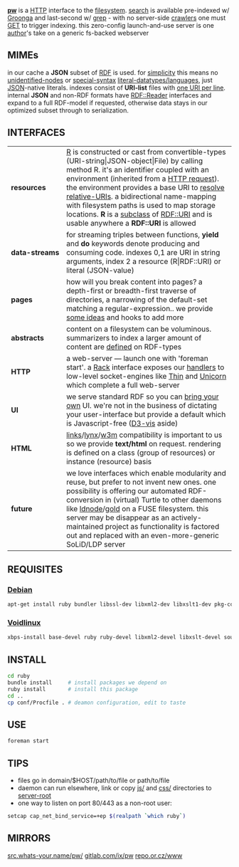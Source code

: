**[pw](http://src.whats-your.name/pw/)** is a [HTTP](https://www.mnot.net/blog/2014/06/07/rfc2616_is_dead) interface to the [filesystem](http://www.multicians.org/fjcc4.html). [search](https://en.wikipedia.org/wiki/Online_search) is available pre-indexed w/ [Groonga](http://groonga.org/) and last-second w/ [grep](http://www.gnu.org/software/grep/manual/grep.html) - with no server-side [crawlers](https://en.wikipedia.org/wiki/Web_crawler) one must [GET](ruby/read.rb.html) to trigger indexing. this zero-config launch-and-use server is one [author](http://mw.logbook.am/carmen/)'s take on a generic fs-backed webserver

## MIMEs

in our cache a **JSON** subset of [RDF](https://ruby-rdf.github.io/) is used. for [simplicity](http://www.w3.org/TR/json-ld-api/#context-processing-algorithms) this means no [unidentified-nodes](http://milicicvuk.com/blog/2011/07/14/problems-of-the-rdf-model-blank-nodes/) or [special-syntax](http://www.w3.org/TR/turtle/#turtle-literals) [literal-datatypes/languages](http://www.w3.org/TR/rdf11-concepts/#section-Datatypes), just [JSON](http://www.json.org/)-native literals. indexes consist of **URI-list** files with [one URI per line](http://amundsen.com/hypermedia/urilist/). internal **JSON** and non-RDF formats have [RDF::Reader](http://www.rubydoc.info/github/ruby-rdf/rdf/RDF/Reader) interfaces and expand to a full RDF-model if requested, otherwise data stays in our optimized subset through to serialization.

## INTERFACES

<table>

<tr><td><b>resources</b></td><td>
<a href="ruby/names.rb.html">R</a> is constructed or cast from convertible-types (URI-string|JSON-object|File) by calling method R. it's an identifier coupled with an environment (inherited from a <a href="http://tools.ietf.org/html/rfc7231#section-5">HTTP request</a>). the environment provides a base URI to <a href="https://tools.ietf.org/html/rfc3986#section-5.2">resolve relative-URIs</a>. a bidirectional name-mapping with filesystem paths is used to map storage locations. <strong>R</strong> is a <a href="http://rubylearning.com/satishtalim/ruby_inheritance.html">subclass</a> of <a href="http://www.rubydoc.info/github/ruby-rdf/rdf/RDF/URI">RDF::URI</a> and is usable anywhere a <strong>RDF::URI</strong> is allowed
</td></tr>

<tr><td style="white-space: nowrap"><b>data-streams</b></td><td>
for streaming triples between functions, <b>yield</b> and <b>do</b> keywords denote producing and consuming code.
indexes 0,1 are URI in string arguments, index 2 a resource (R|RDF::URI) or literal (JSON-value)
</td></tr>

<tr><td style="white-space: nowrap"><b>pages</b></td><td>
how will you break content into pages? a depth-first or breadth-first traverse of directories, a narrowing of the default-set matching a regular-expression.. we provide <a href=ruby/search.fs.rb.html>some ideas</a> and hooks to add more
</td></tr>

<tr><td><b>abstracts</b></td><td>
content on a filesystem can be voluminous. summarizers to index a larger amount of content are <a href=ruby/message.mail.rb.html>defined</a> on RDF-types
</td></tr>

<tr><td><b>HTTP</b></td><td>
a web-server &mdash; launch one with &#39;foreman start&#39;.
a <a href="http://rack.github.io/">Rack</a> interface exposes our <a href="ruby/read.rb.html">handlers</a> to low-level socket-engines like <a href="http://code.macournoyer.com/thin/">Thin</a> and <a href="http://unicorn.bogomips.org/">Unicorn</a> which complete a full web-server
</td></tr>

<tr><td><b>UI</b></td><td>
we serve standard RDF so you can <a href="https://github.com/solid/solid-apps">bring your own</a> UI. we're not in the business of dictating your user-interface but provide a default which is Javascript-free (<a href=http://d3js.org/>D3-vis</a> aside)
</td></tr>

<tr><td><b>HTML</b></td><td>
 <a href="http://links.twibright.com/">links</a>/<a href="http://lynx.invisible-island.net/current/">lynx</a>/<a href="http://w3m.sourceforge.net/">w3m</a> compatibility is important to us so we provide <b>text/html</b> on request. rendering is defined on a class (group of resources) or instance (resource) basis
</td></tr>

<tr><td><b>future</b></td><td>
we love interfaces which enable modularity and reuse, but prefer to not invent new ones. one possibility is offering our automated RDF-conversion in (virtual) Turtle to other daemons like <a href=https://github.com/linkeddata/ldnode>ldnode</a>/<a href=https://github.com/linkeddata/gold>gold</a> on a FUSE filesystem. this server may be disappear as an actively-maintained project as functionality is factored out and replaced with an even-more-generic SoLiD/LDP server
</td></tr>

</table>

## REQUISITES

### [Debian](http://www.debian.org/)
``` sh
apt-get install ruby bundler libssl-dev libxml2-dev libxslt1-dev pkg-config python-pygments
```

### [Voidlinux](http://www.voidlinux.eu/)
``` sh
xbps-install base-devel ruby ruby-devel libxml2-devel libxslt-devel source-highlight python-Pygments && gem install bundler
```
## INSTALL
``` sh
cd ruby
bundle install     # install packages we depend on
ruby install       # install this package
cd ..
cp conf/Procfile . # deamon configuration, edit to taste
```

## USE
``` sh
foreman start
```

## TIPS
* files go in domain/$HOST/path/to/file or path/to/file
* daemon can run elsewhere, link or copy [js/](js/) and [css/](css/) directories to [server-root](.)
* one way to listen on port 80/443 as a non-root user:

``` sh
setcap cap_net_bind_service=+ep $(realpath `which ruby`)
```

## MIRRORS
[src.whats-your.name/pw/](http://src.whats-your.name/pw/)
[gitlab.com/ix/pw](https://gitlab.com/ix/pw)
[repo.or.cz/www](http://repo.or.cz/www)
